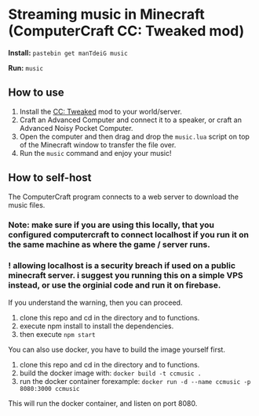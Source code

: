 # Streaming music in Minecraft (ComputerCraft CC: Tweaked mod)

**Install:** `pastebin get manTdeiG music`

**Run:** `music`

## How to use

1. Install the [CC: Tweaked](https://tweaked.cc/) mod to your world/server.
2. Craft an Advanced Computer and connect it to a speaker, or craft an Advanced Noisy Pocket Computer.
3. Open the computer and then drag and drop the `music.lua` script on top of the Minecraft window to transfer the file over.
4. Run the `music` command and enjoy your music!

## How to self-host

The ComputerCraft program connects to a web server to download the music files.

### Note: make sure if you are using this locally, that you configured computercraft to connect localhost if you run it on the same machine as where the game / server runs.
### ! allowing localhost is a security breach if used on a public minecraft server. i suggest you running this on a simple VPS instead, or use the orginial code and run it on firebase.

If you understand the warning, then you can proceed.

1. clone this repo and cd in the directory and to functions. 
2. execute npm install to install the dependencies.
3. then execute `npm start`


You can also use docker, you have to build the image yourself first.

1. clone this repo and cd in the directory and to functions. 
2. build the docker image with: `docker build -t ccmusic .`
3. run the docker container forexample: `docker run -d --name ccmusic -p 8080:3000 ccmusic`

This will run the docker container, and listen on port 8080.
